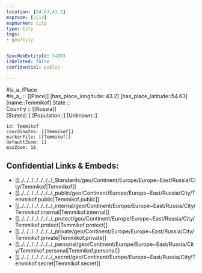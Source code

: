 ```yaml
---
location: [54.63,43.2] 
mapzoom: [7,12] 
mapmarker: city 
type: City
tags:
- geo/City


SpocWebEntityId: 34803
isDeleted: false
confidential: public

---
```

#is_a_/Place  
#is_a_ :: [[Place]] 
[has_place_longitude::43.2] 
[has_place_latitude::54.63] 
[name::Temmikof] 
State ::  
Country :: [[Russia]]  
[StateId::] 
[Population::] 
[Unknown::] 


```leaflet
id: Temmikof
coordinates: [[Temmikof]] 
markerFile: [[Temmikof]] 
defaultZoom: 11 
maxZoom: 18
```


## Confidential Links & Embeds: 
- [[../../../../../../../_Standards/geo/Continent/Europe/Europe~East/Russia/City/Temmikof|Temmikof]] 
- [[../../../../../../../_public/geo/Continent/Europe/Europe~East/Russia/City/Temmikof.public|Temmikof.public]] 
- [[../../../../../../../_internal/geo/Continent/Europe/Europe~East/Russia/City/Temmikof.internal|Temmikof.internal]] 
- [[../../../../../../../_protect/geo/Continent/Europe/Europe~East/Russia/City/Temmikof.protect|Temmikof.protect]] 
- [[../../../../../../../_private/geo/Continent/Europe/Europe~East/Russia/City/Temmikof.private|Temmikof.private]] 
- [[../../../../../../../_personal/geo/Continent/Europe/Europe~East/Russia/City/Temmikof.personal|Temmikof.personal]] 
- [[../../../../../../../_secret/geo/Continent/Europe/Europe~East/Russia/City/Temmikof.secret|Temmikof.secret]] 
